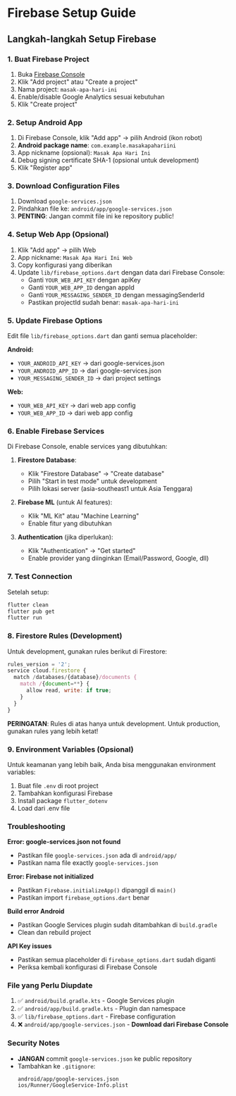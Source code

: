 # Firebase Setup Guide

## Langkah-langkah Setup Firebase

### 1. Buat Firebase Project
1. Buka [Firebase Console](https://console.firebase.google.com/)
2. Klik "Add project" atau "Create a project"
3. Nama project: `masak-apa-hari-ini`
4. Enable/disable Google Analytics sesuai kebutuhan
5. Klik "Create project"

### 2. Setup Android App
1. Di Firebase Console, klik "Add app" → pilih Android (ikon robot)
2. **Android package name**: `com.example.masakapahariini`
3. App nickname (opsional): `Masak Apa Hari Ini`
4. Debug signing certificate SHA-1 (opsional untuk development)
5. Klik "Register app"

### 3. Download Configuration Files
1. Download `google-services.json`
2. Pindahkan file ke: `android/app/google-services.json`
3. **PENTING**: Jangan commit file ini ke repository public!

### 4. Setup Web App (Opsional)
1. Klik "Add app" → pilih Web
2. App nickname: `Masak Apa Hari Ini Web`
3. Copy konfigurasi yang diberikan
4. Update `lib/firebase_options.dart` dengan data dari Firebase Console:
   - Ganti `YOUR_WEB_API_KEY` dengan apiKey
   - Ganti `YOUR_WEB_APP_ID` dengan appId
   - Ganti `YOUR_MESSAGING_SENDER_ID` dengan messagingSenderId
   - Pastikan projectId sudah benar: `masak-apa-hari-ini`

### 5. Update Firebase Options
Edit file `lib/firebase_options.dart` dan ganti semua placeholder:

**Android:**
- `YOUR_ANDROID_API_KEY` → dari google-services.json
- `YOUR_ANDROID_APP_ID` → dari google-services.json
- `YOUR_MESSAGING_SENDER_ID` → dari project settings

**Web:**
- `YOUR_WEB_API_KEY` → dari web app config
- `YOUR_WEB_APP_ID` → dari web app config

### 6. Enable Firebase Services
Di Firebase Console, enable services yang dibutuhkan:

1. **Firestore Database**:
   - Klik "Firestore Database" → "Create database"
   - Pilih "Start in test mode" untuk development
   - Pilih lokasi server (asia-southeast1 untuk Asia Tenggara)

2. **Firebase ML** (untuk AI features):
   - Klik "ML Kit" atau "Machine Learning"
   - Enable fitur yang dibutuhkan

3. **Authentication** (jika diperlukan):
   - Klik "Authentication" → "Get started"
   - Enable provider yang diinginkan (Email/Password, Google, dll)

### 7. Test Connection
Setelah setup:
```bash
flutter clean
flutter pub get
flutter run
```

### 8. Firestore Rules (Development)
Untuk development, gunakan rules berikut di Firestore:
```javascript
rules_version = '2';
service cloud.firestore {
  match /databases/{database}/documents {
    match /{document=**} {
      allow read, write: if true;
    }
  }
}
```

**PERINGATAN**: Rules di atas hanya untuk development. Untuk production, gunakan rules yang lebih ketat!

### 9. Environment Variables (Opsional)
Untuk keamanan yang lebih baik, Anda bisa menggunakan environment variables:

1. Buat file `.env` di root project
2. Tambahkan konfigurasi Firebase
3. Install package `flutter_dotenv`
4. Load dari .env file

### Troubleshooting

**Error: google-services.json not found**
- Pastikan file `google-services.json` ada di `android/app/`
- Pastikan nama file exactly `google-services.json`

**Error: Firebase not initialized**
- Pastikan `Firebase.initializeApp()` dipanggil di `main()`
- Pastikan import `firebase_options.dart` benar

**Build error Android**
- Pastikan Google Services plugin sudah ditambahkan di `build.gradle`
- Clean dan rebuild project

**API Key issues**
- Pastikan semua placeholder di `firebase_options.dart` sudah diganti
- Periksa kembali konfigurasi di Firebase Console

### File yang Perlu Diupdate
1. ✅ `android/build.gradle.kts` - Google Services plugin
2. ✅ `android/app/build.gradle.kts` - Plugin dan namespace
3. ✅ `lib/firebase_options.dart` - Firebase configuration
4. ❌ `android/app/google-services.json` - **Download dari Firebase Console**

### Security Notes
- **JANGAN** commit `google-services.json` ke public repository
- Tambahkan ke `.gitignore`:
  ```
  android/app/google-services.json
  ios/Runner/GoogleService-Info.plist
  ```
